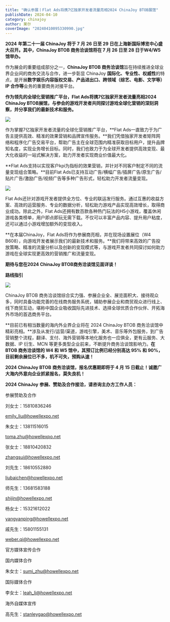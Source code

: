```yaml
---
title: "确认参展丨Flat Ads将携7亿独家开发者流量亮相2024 ChinaJoy BTOB展馆"
publishDate: 2024-04-10
category: chinajoy
author: 莱尔
coverImage: "20240410095330990.jpg"
---
```


**2024** **年第二十一届 ChinaJoy 将于 7 月 26 日至 29 日在上海新国际博览中心盛大召开。其中，ChinaJoy BTOB 商务洽谈馆将在 7 月 26 日至 28 日于W4/W5馆举办。**

作为展会的重要组成部分之一，**ChinaJoy BTOB 商务洽谈馆**旨在持续推进全球业界企业间的商务交流与合作，进一步彰显 ChinaJoy **国际化、专业性、权威性**的特点，是开展**数字娱乐内容版权交易、产品进出口、跨领域（综艺、电影、文学等）IP 合作等**业务的重要商务对接平台。

**作为领先的全球化营销推广平台，Flat Ads将携7亿独家开发者流量亮相2024 ChinaJoy BTOB展馆，与参会的游戏开发者共同探讨游戏全球化营销的深刻洞察，并分享我们的最新技术和服务。**

![](https://ec-net-1251389766.cos.ap-shanghai.myqcloud.com/wp-content/uploads/2024/04/20240410094915380-1024x576.png)

作为掌握7亿独家开发者流量的全球化营销推广平台，**Flat Ads一直致力于为广告主提供高效、精准的效果营销和品牌宣传服务。**我们凭借独家开发者矩阵网络和程序化广告交易平台，帮助广告主在全球范围内精准获取目标用户，提升品牌知名度，实现业务增长目标。同时，我们也致力于为全球开发者提供高效变现、最大化收益的一站式解决方案，助力开发者实现商业价值最大化。

**Flat Ads支持以实现客户kpi为指标的效果营销，并针对不同客户制定不同的流量变现组合策略。**目前Flat Ads已支持互动广告/横幅广告/插屏广告/原生广告/贴片广告/激励广告/视频广告等多种广告形式，轻松助力开发者流量变现。

![](https://ec-net-1251389766.cos.ap-shanghai.myqcloud.com/wp-content/uploads/2024/04/20240410094917158-1024x545.png)

Flat Ads还针对游戏开发者提供全方位、专业的联运发行服务。通过互惠的收益方案、高效的运营服务、专业的数据分析，轻松助力游戏产品实现高效增长，取得商业成功。除此之外，Flat Ads还拥有数百款各种热门玩法的H5小游戏，覆盖休闲游戏各类榜单，用户即点即玩无需下载。不仅可以丰富产品内容、提升用户粘度，还可以通过小游戏增加额外的变现收入。

**在本届ChinaJoy，Flat Ads将作为参展商亮相，并在现场设置展位（W4 B608），向游戏开发者展示我们的最新技术和服务。**我们将带来高效的广告投放策略、精准的流量分析以及创新的变现模式等，与游戏开发者共同探讨如何助力游戏在全球实现更高效的营销推广和流量变现。

**期待与您在2024 ChinaJoy BTOB商务洽谈馆见面详谈！**

**路线指引**

![](https://ec-net-1251389766.cos.ap-shanghai.myqcloud.com/wp-content/uploads/2024/04/20240410094920402-576x1024.png)

ChinaJoy BTOB 商务洽谈馆综合实力强、参展企业全、展览面积大、接待观众多，同时具备功能完善的在线商务服务系统，辅助参展企业和商贸观众进行线上、线下商贸互动，堪称中国企业吸收国际先进技术、选择全球优质合作伙伴、开拓海外市场的首选商务平台。

**目前已有相当数量的海内外业界企业将在 2024 ChinaJoy BTOB 商务洽谈馆中精彩亮相。**涉及从发行/运营/渠道，游戏引擎，美术、音乐等外包服务，到广告营销整个流程，翻译、支付、海外营销等本地化服务也一应俱全，更有云服务、大数据、IP 衍生、MCN 等更多类型企业前来，不断提升商务洽谈馆影响力。**在 BTOB 商务洽谈馆的 W4 和 W5 馆中，其预订比例已经分别高达 95% 和 90%，目前剩余展位已不多，机不可失，预购从速！**

**2024 ChinaJoy BTOB** **商务洽谈馆，报名优惠期即将于 4 月 15 日截止！诚邀广大海内外意向企业抓紧报名，莫失良机！**

**2024 ChinaJoy** **参展、赞助及合作接洽，请咨询主办方工作人员：**

  
参展赞助及合作

刘女士：15810836246

[emily\_liu@howellexpo.net](mailto:emily_liu@howellexpo.net)

  
朱女士：13811516015

toma.zhu@howellexpo.net

张女士：18810420832

zhangsui@howellexpo.net

刘先生：18610552880

liubaichen@howellexpo.net

师先生：13681583188

shijin@howellexpo.net

杨女士：15321612022

yangyanping@howellexpo.net

戚先生：15801155131

weber.qi@howellexpo.net  
  

官方媒体宣传合作

国内媒体合作

朱女士：[sumi\_zhu@howellexpo.net](mailto:sumi_zhu@howellexpo.net)

国际媒体合作

李女士：[leah\_li@howellexpo.net](mailto:leah_li@howellexpo.net)

海外自媒体宣传

高先生：stanleygao@howellexpo.net
